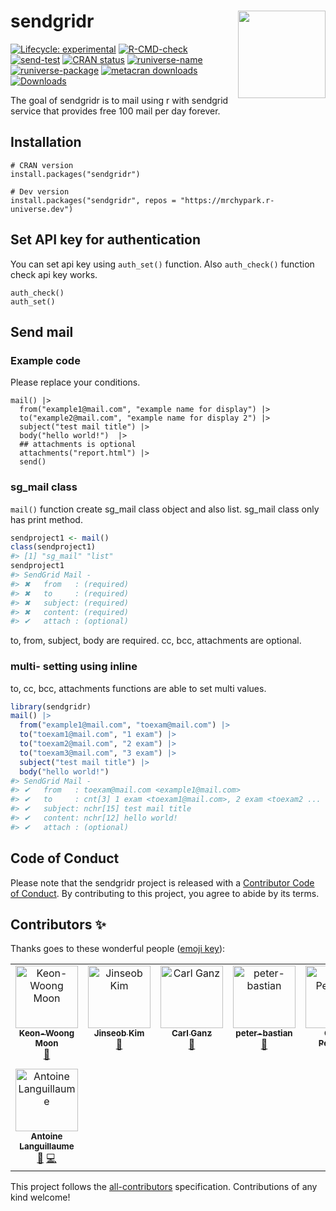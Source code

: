 <!-- README.md is generated from README.Rmd. Please edit that file -->

# sendgridr <img src="man/figures/logo.png" align="right" height=140/>

<!-- badges: start -->

[![Lifecycle:
experimental](https://img.shields.io/badge/lifecycle-experimental-orange.svg)](https://lifecycle.r-lib.org/articles/stages.html#experimental)
[![R-CMD-check](https://github.com/mrchypark/sendgridr/workflows/R-CMD-check/badge.svg)](https://github.com/mrchypark/sendgridr/actions)
[![send-test](https://github.com/mrchypark/sendgridr/actions/workflows/send-test.yaml/badge.svg)](https://github.com/mrchypark/sendgridr/actions/workflows/send-test.yaml)
[![CRAN
status](https://www.r-pkg.org/badges/version/sendgridr)](https://CRAN.R-project.org/package=sendgridr)
[![runiverse-name](https://mrchypark.r-universe.dev/badges/:name)](https://mrchypark.r-universe.dev/)
[![runiverse-package](https://mrchypark.r-universe.dev/badges/sendgridr)](https://mrchypark.r-universe.dev/ui#packages)
[![metacran
downloads](https://cranlogs.r-pkg.org/badges/sendgridr)](https://cran.r-project.org/package=sendgridr)
[![Downloads](https://cranlogs.r-pkg.org/badges/grand-total/sendgridr)](https://CRAN.R-project.org/package=sendgridr)
<!-- badges: end -->

The goal of sendgridr is to mail using r with sendgrid service that
provides free 100 mail per day forever.

## Installation

    # CRAN version
    install.packages("sendgridr")

    # Dev version
    install.packages("sendgridr", repos = "https://mrchypark.r-universe.dev")

## Set API key for authentication

You can set api key using `auth_set()` function. Also `auth_check()`
function check api key works.

    auth_check()
    auth_set()

## Send mail

### Example code

Please replace your conditions.

    mail() |>
      from("example1@mail.com", "example name for display") |>
      to("example2@mail.com", "example name for display 2") |>
      subject("test mail title") |>
      body("hello world!")  |>
      ## attachments is optional
      attachments("report.html") |>
      send()

### sg_mail class

`mail()` function create sg_mail class object and also list. sg_mail
class only has print method.

``` r
sendproject1 <- mail()
class(sendproject1)
#> [1] "sg_mail" "list"
sendproject1
#> SendGrid Mail - 
#> ✖   from   : (required)
#> ✖   to     : (required)
#> ✖   subject: (required)
#> ✖   content: (required)
#> ✔   attach : (optional)
```

to, from, subject, body are required. cc, bcc, attachments are optional.

### multi- setting using inline

to, cc, bcc, attachments functions are able to set multi values.

``` r
library(sendgridr)
mail() |>
  from("example1@mail.com", "toexam@mail.com") |>
  to("toexam1@mail.com", "1 exam") |>
  to("toexam2@mail.com", "2 exam") |>
  to("toexam3@mail.com", "3 exam") |>
  subject("test mail title") |>
  body("hello world!")
#> SendGrid Mail -
#> ✔   from   : toexam@mail.com <example1@mail.com>
#> ✔   to     : cnt[3] 1 exam <toexam1@mail.com>, 2 exam <toexam2 ...
#> ✔   subject: nchr[15] test mail title
#> ✔   content: nchr[12] hello world!
#> ✔   attach : (optional)
```

## Code of Conduct

Please note that the sendgridr project is released with a [Contributor
Code of
Conduct](https://mrchypark.github.io/sendgridr/CODE_OF_CONDUCT.html). By
contributing to this project, you agree to abide by its terms.

## Contributors ✨

Thanks goes to these wonderful people ([emoji
key](https://allcontributors.org/docs/en/emoji-key)):

<!-- ALL-CONTRIBUTORS-LIST:START - Do not remove or modify this section -->
<!-- prettier-ignore-start -->
<!-- markdownlint-disable -->
<table>
  <tbody>
    <tr>
      <td align="center" valign="top" width="14.28%"><a href="http://web-r.org"><img src="https://avatars.githubusercontent.com/u/7410607?v=4?s=100" width="100px;" alt="Keon-Woong Moon"/><br /><sub><b>Keon-Woong Moon</b></sub></a><br /><a href="https://github.com/mrchypark/sendgridr/issues?q=author%3Acardiomoon" title="Bug reports">🐛</a></td>
      <td align="center" valign="top" width="14.28%"><a href="http://www.zarathu.com"><img src="https://avatars.githubusercontent.com/u/33089958?v=4?s=100" width="100px;" alt="Jinseob Kim"/><br /><sub><b>Jinseob Kim</b></sub></a><br /><a href="#ideas-jinseob2kim" title="Ideas, Planning, & Feedback">🤔</a></td>
      <td align="center" valign="top" width="14.28%"><a href="http://www.getgoodtree.com"><img src="https://avatars.githubusercontent.com/u/11653794?v=4?s=100" width="100px;" alt="Carl Ganz"/><br /><sub><b>Carl Ganz</b></sub></a><br /><a href="#ideas-carlganz" title="Ideas, Planning, & Feedback">🤔</a></td>
      <td align="center" valign="top" width="14.28%"><a href="https://github.com/peter-bastian"><img src="https://avatars.githubusercontent.com/u/79409618?v=4?s=100" width="100px;" alt="peter-bastian"/><br /><sub><b>peter-bastian</b></sub></a><br /><a href="https://github.com/mrchypark/sendgridr/issues?q=author%3Apeter-bastian" title="Bug reports">🐛</a></td>
      <td align="center" valign="top" width="14.28%"><a href="https://github.com/CurtisPetersen"><img src="https://avatars.githubusercontent.com/u/13002038?v=4?s=100" width="100px;" alt="Curtis Petersen"/><br /><sub><b>Curtis Petersen</b></sub></a><br /><a href="#ideas-CurtisPetersen" title="Ideas, Planning, & Feedback">🤔</a> <a href="https://github.com/mrchypark/sendgridr/pulls?q=is%3Apr+reviewed-by%3ACurtisPetersen" title="Reviewed Pull Requests">👀</a></td>
      <td align="center" valign="top" width="14.28%"><a href="https://dobb.ae/"><img src="https://avatars.githubusercontent.com/u/4908283?v=4?s=100" width="100px;" alt="Amanda Dobbyn"/><br /><sub><b>Amanda Dobbyn</b></sub></a><br /><a href="https://github.com/mrchypark/sendgridr/commits?author=aedobbyn" title="Code">💻</a></td>
      <td align="center" valign="top" width="14.28%"><a href="https://eguidotti.com"><img src="https://avatars.githubusercontent.com/u/24247667?v=4?s=100" width="100px;" alt="Emanuele Guidotti"/><br /><sub><b>Emanuele Guidotti</b></sub></a><br /><a href="https://github.com/mrchypark/sendgridr/commits?author=eguidotti" title="Documentation">📖</a> <a href="https://github.com/mrchypark/sendgridr/commits?author=eguidotti" title="Tests">⚠️</a> <a href="https://github.com/mrchypark/sendgridr/issues?q=author%3Aeguidotti" title="Bug reports">🐛</a> <a href="https://github.com/mrchypark/sendgridr/commits?author=eguidotti" title="Code">💻</a></td>
    </tr>
    <tr>
      <td align="center" valign="top" width="14.28%"><a href="https://github.com/ALanguillaume"><img src="https://avatars.githubusercontent.com/u/43757522?v=4?s=100" width="100px;" alt="Antoine Languillaume"/><br /><sub><b>Antoine Languillaume</b></sub></a><br /><a href="https://github.com/mrchypark/sendgridr/issues?q=author%3AALanguillaume" title="Bug reports">🐛</a> <a href="https://github.com/mrchypark/sendgridr/commits?author=ALanguillaume" title="Code">💻</a></td>
    </tr>
  </tbody>
</table>

<!-- markdownlint-restore -->
<!-- prettier-ignore-end -->

<!-- ALL-CONTRIBUTORS-LIST:END -->

This project follows the
[all-contributors](https://github.com/all-contributors/all-contributors)
specification. Contributions of any kind welcome!
